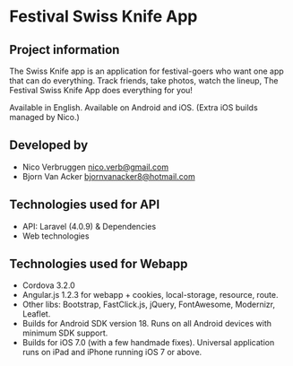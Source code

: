 # Festival Swiss Knife App

## Project information

The Swiss Knife app is an application for festival-goers who want one app that can do everything. Track friends, take photos, watch the lineup, The Festival Swiss Knife App does everything for you!

Available in English.
Available on Android and iOS. (Extra iOS builds managed by Nico.)

## Developed by

* Nico Verbruggen <nico.verb@gmail.com>
* Bjorn Van Acker <bjornvanacker8@hotmail.com>

## Technologies used for API
 
* API: Laravel (4.0.9) & Dependencies
* Web technologies

## Technologies used for Webapp

* Cordova 3.2.0
* Angular.js 1.2.3 for webapp + cookies, local-storage, resource, route.
* Other libs: Bootstrap, FastClick.js, jQuery, FontAwesome, Modernizr, Leaflet.
* Builds for Android SDK version 18. Runs on all Android devices with minimum SDK support.
* Builds for iOS 7.0 (with a few handmade fixes). Universal application runs on iPad and iPhone running iOS 7 or above.